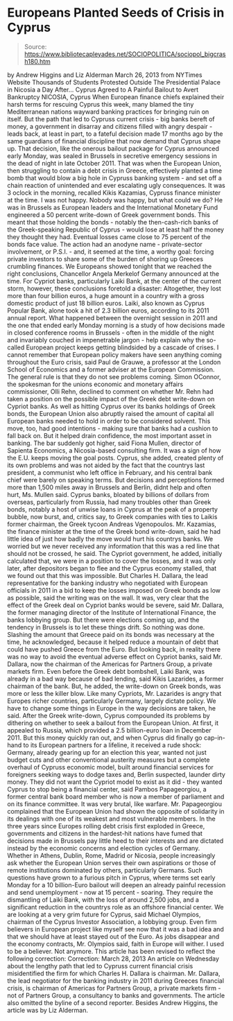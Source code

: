 # Europeans Planted Seeds of Crisis in Cyprus

> Source: https://www.bibliotecapleyades.net/SOCIOPOLITICA/sociopol_bigcrash180.htm

by Andrew Higgins and Liz Alderman
March 26, 2013
from
NYTimes Website
Thousands of Students Protested Outside The Presidential Palace in Nicosia a
Day After...
Cyprus Agreed to A Painful
Bailout to Avert Bankruptcy
NICOSIA, Cyprus
When European finance chiefs explained their
harsh terms for rescuing Cyprus this week, many blamed the tiny
Mediterranean nations wayward banking practices for bringing ruin on
itself.
But the path that led to Cypruss current crisis - big banks bereft of
money, a government in disarray and citizens filled with angry despair -
leads back, at least in part, to a fateful decision made 17 months ago by
the same guardians of financial discipline that now demand that Cyprus shape
up.
That decision, like the onerous bailout package for Cyprus announced early
Monday, was sealed in Brussels in secretive emergency sessions in the dead
of night in late October 2011.
That was when the European Union, then
struggling to contain a debt crisis in Greece, effectively planted a time
bomb that would blow a big hole in Cypruss banking system - and set off a
chain reaction of unintended and ever escalating ugly consequences.
It was 3 oclock in the morning, recalled
Kikis Kazamias, Cypruss finance minister at the time. I was not happy.
Nobody was happy, but what could we do?
He was in Brussels as European leaders and the
International Monetary Fund engineered a 50 percent write-down of Greek
government bonds.
This meant that those holding the bonds -
notably the then-cash-rich banks of the Greek-speaking Republic of Cyprus -
would lose at least half the money they thought they had. Eventual losses
came close to 75 percent of the bonds face value.
The action had an anodyne name - private-sector involvement, or P.S.I. -
and, it seemed at the time, a worthy goal: forcing private investors to
share some of the burden of shoring up Greeces crumbling finances.
We Europeans showed tonight that we reached
the right conclusions, Chancellor Angela Merkelof Germany announced at
the time.
For Cypriot banks, particularly Laiki Bank, at
the center of the current storm, however, these conclusions foretold a
disaster: Altogether, they lost more than four billion euros, a huge amount
in a country with a gross domestic product of just 18 billion euros.
Laiki, also known as Cyprus Popular Bank,
alone took a hit of 2.3 billion euros, according to its 2011 annual report.
What happened between the overnight session in 2011 and the one that ended
early Monday morning is a study of how decisions made in closed conference
rooms in Brussels - often in the middle of the night and invariably couched
in impenetrable jargon - help explain why the so-called European project
keeps getting blindsided by a cascade of crises.
I cannot remember that European policy
makers have seen anything coming throughout the Euro crisis, said Paul
de Grauwe, a professor at the London School of Economics and a former
adviser at the European Commission.
The general rule is that they do not see
problems coming.
Simon OConnor, the spokesman for the
unions economic and monetary affairs commissioner, Olli Rehn,
declined to comment on whether Mr. Rehn had taken a position on the possible
impact of the Greek debt write-down on Cypriot banks.
As well as hitting Cyprus over its banks holdings of Greek bonds, the
European Union also abruptly raised the amount of capital all European banks
needed to hold in order to be considered solvent. This move, too, had good
intentions - making sure that banks had a cushion to fall back on.
But it helped drain confidence, the most
important asset in banking.
The bar suddenly got higher, said Fiona
Mullen, director of Sapienta Economics, a Nicosia-based consulting firm.
It was a sign of how the E.U. keeps moving the goal posts.
Cyprus, she added, created plenty of its own
problems and was not aided by the fact that the countrys last president, a
communist who left office in February, and his central bank chief were
barely on speaking terms.
But decisions and perceptions formed more than
1,500 miles away in Brussels and Berlin,
didnt help and often hurt, Ms. Mullen
said.
Cyprus banks, bloated by billions of dollars
from overseas, particularly from Russia, had many troubles other than Greek
bonds, notably a host of unwise loans in Cyprus at the peak of a property
bubble, now burst, and, critics say, to Greek companies with ties to Laikis
former chairman, the Greek tycoon Andreas Vgenopoulos.
Mr. Kazamias, the finance minister at the time of the Greek bond write-down,
said he had little idea of just how badly the move would hurt his countrys
banks.
We worried but we never received any
information that this was a red line that should not be crossed, he
said.
The Cypriot government, he added, initially calculated that,
we
were in a position to cover the losses, and it was only later, after
depositors began to flee and the Cyprus economy stalled, that we found
out that this was impossible.
But Charles H. Dallara, the lead
representative for the banking industry who negotiated with European
officials in 2011 in a bid to keep the losses imposed on Greek bonds as low
as possible, said the writing was on the wall.
It was,
very clear that the effect of the Greek
deal on Cypriot banks would be severe, said Mr. Dallara, the former
managing director of the Institute of International Finance, the banks
lobbying group.
But there were elections coming up, and the
tendency in Brussels is to let these things drift. So nothing was done.
Slashing the amount that Greece paid on its
bonds was necessary at the time, he acknowledged, because it helped reduce a
mountain of debt that could have pushed Greece from the Euro.
But looking back, in reality there was no
way to avoid the eventual adverse effect on Cypriot banks, said Mr.
Dallara, now the chairman of the Americas for Partners Group, a private
markets firm.
Even before the Greek debt bombshell, Laiki
Bank,
was already in a bad way because of bad
lending, said Kikis Lazarides, a former chairman of the bank.
But, he added, the write-down on Greek bonds,
was more or less the killer blow.
Like many Cypriots, Mr. Lazarides is
angry that Europes richer countries, particularly Germany, largely dictate
policy.
We have to change some things in Europe in
the way decisions are taken, he said.
After the Greek write-down, Cyprus compounded
its problems by dithering on whether to seek a bailout from the European
Union.
At first, it appealed to Russia, which provided
a 2.5 billion-euro loan in December 2011.
But this money quickly ran out, and when Cyprus
did finally go cap-in-hand to its European partners for a lifeline, it
received a rude shock: Germany, already gearing up for an election this
year, wanted not just budget cuts and other conventional austerity measures
but a complete overhaul of Cypruss economic model, built around financial
services for foreigners seeking ways to dodge taxes and, Berlin suspected,
launder dirty money.
They did not want the Cypriot model to
exist as it did - they wanted Cyprus to stop being a financial center,
said Pambos Papageorgiou, a former central bank board member who is now
a member of parliament and on its finance committee.
It was very brutal, like warfare.
Mr. Papageorgiou complained that the
European Union had shown the opposite of solidarity in its dealings with
one of its weakest and most vulnerable members.
In the three years since Europes rolling debt crisis first exploded in
Greece, governments and citizens in the hardest-hit nations have fumed that
decisions made in Brussels pay little heed to their interests and are
dictated instead by the economic concerns and election cycles of Germany.
Whether in Athens, Dublin, Rome, Madrid or
Nicosia, people increasingly ask whether the European Union serves their own
aspirations or those of remote institutions dominated by others,
particularly Germans.
Such questions have grown to a furious pitch in Cyprus, where terms set
early Monday for a 10 billion-Euro bailout will deepen an already painful
recession and send unemployment - now at 15 percent - soaring.
They require the dismantling of
Laiki Bank, with
the loss of around 2,500 jobs, and a significant reduction in the countrys
role as an offshore financial center.
We are looking at a very grim future for
Cyprus, said Michael Olympios, chairman of the Cyprus Investor
Association, a lobbying group. Even firm believers in European project
like myself see now that it was a bad idea and that we should have at
least stayed out of the Euro.
As jobs disappear and the economy contracts, Mr.
Olympios said, faith in Europe will wither.
I used to be a believer. Not anymore.
This article has been revised to reflect the following correction:
Correction: March 28, 2013
An article on Wednesday about the lengthy
path that led to Cypruss current financial crisis misidentified the
firm for which Charles H. Dallara is chairman.
Mr. Dallara, the lead negotiator for the
banking industry in 2011 during Greeces financial crisis, is chairman
of Americas for Partners Group, a private markets firm - not of
Partners
Group, a consultancy to banks and governments.
The article also omitted
the byline of a second reporter. Besides Andrew Higgins, the article was by
Liz Alderman.
